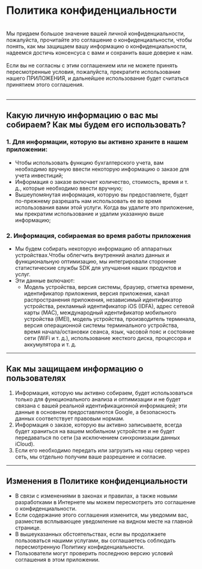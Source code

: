 # Политика конфиденциальности
<br>
Мы придаем большое значение вашей личной конфиденциальности, пожалуйста, прочитайте это соглашение о конфиденциальности, чтобы понять, как мы защищаем вашу информацию о конфиденциальности, надеемся достичь консенсуса с вами и сохранить ваше доверие к нам.
<br><br>Если вы не согласны с этим соглашением или не можете принять пересмотренные условия, пожалуйста, прекратите использование нашего ПРИЛОЖЕНИЯ, и дальнейшее использование будет считаться принятием этого соглашения.
<br><br>

***

## Какую личную информацию о вас мы собираем? Как мы будем его использовать?
### 1. Для информации, которую вы активно храните в нашем приложении:
   - Чтобы использовать функцию бухгалтерского учета, вам необходимо вручную ввести некоторую информацию о заказе для учета инвестиций;
   - Информация о заказе включает количество, стоимость, время и т. д., которые необходимо ввести вручную;
   - Вышеупомянутая информация, которую вы предоставляете, будет по-прежнему разрешать нам использовать ее во время использования вами этой услуги. Когда вы удалите это приложение, мы прекратим использование и удалим указанную выше информацию;

### 2. Информация, собираемая во время работы приложения
   - Мы будем собирать некоторую информацию об аппаратных устройствах.Чтобы облегчить внутренний анализ данных и функциональную оптимизацию, мы интегрировали сторонние статистические службы SDK для улучшения наших продуктов и услуг.
   - Эти данные включают:
      - Модель устройства, версия системы, браузер, отметка времени, идентификатор приложения, версия приложения, канал распространения приложения, независимый идентификатор устройства, рекламный идентификатор iOS (IDFA), адрес сетевой карты (MAC), международный идентификатор мобильного устройства (IMEI), модель устройства, производитель терминала, версия операционной системы терминального устройства, время начала/остановки сеанса, язык, часовой пояс и состояние сети (WiFi и т. д.), использование жесткого диска, процессора и аккумулятора и т. д.

***
## Как мы защищаем информацию о пользователях
   1. Информация, которую мы активно собираем, будет использоваться только для функционального анализа и оптимизации и не будет связана с вашей реальной идентификационной информацией; эти данные в основном предоставляются Google, а безопасность данных соответствует правовым нормам.
   2. Информация о заказе, которую вы активно записываете, всегда будет храниться на вашем мобильном устройстве и не будет передаваться по сети (за исключением синхронизации данных iCloud).
   3. Если его необходимо передать или загрузить на наш сервер через сеть, мы отдельно получим ваше разрешение и согласие.
***
## Изменения в Политике конфиденциальности
   - В связи с изменениями в законах и правилах, а также новыми разработками в Интернете мы можем пересмотреть это соглашение о конфиденциальности.
   - Если содержание этого соглашения изменится, мы уведомим вас, разместив всплывающее уведомление на видном месте на главной странице.
   - В вышеуказанных обстоятельствах, если вы продолжаете пользоваться нашими услугами, вы соглашаетесь соблюдать пересмотренную Политику конфиденциальности.
   - Пользователи могут проверить последнюю версию условий соглашения в этом приложении.
